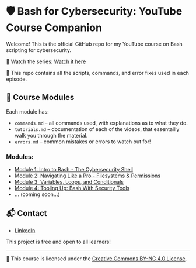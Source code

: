 # 🛡️ Bash for Cybersecurity: YouTube Course Companion

Welcome! This is the official GitHub repo for my YouTube course on Bash scripting for cybersecurity.

🎥 Watch the series: [Watch it here](https://www.youtube.com/watch?v=6QyjFj5dRVE&list=PLGPhFvIx6g8hdTP3fj2GV7qeISOUjYknL)

📂 This repo contains all the scripts, commands, and error fixes used in each episode.

## 📘 Course Modules

Each module has:
- `commands.md` – all commands used, with explanations as to what they do.
- `tutorials.md` – documentation of each of the videos, that essentailly walk you through the material.
- `errors.md` – common mistakes or errors to watch out for!

### Modules:
- [Module 1: Intro to Bash - The Cybersecurity Shell](./Module%201:%20Intro%20to%20Bash%20-%20The%20Cybersecurity%20Shell/)
- [Module 2: Navigating Like a Pro - Filesystems & Permissions](./Module%202%3A%20Navigating%20Like%20a%20Pro%20-%20Filesystems%20%26%20Permissions)
- [Module 3: Variables, Loops, and Conditionals](./Module%203:%20Variables,%20Loops,%20and%20Conditionals:%20Building%20Logic%20for%20Defense/)
- [Module 4: Tooling Up: Bash With Security Tools](../Module%204%3A%20%20Tooling%20Up%3A%20Bash%20with%20Security%20Tools)
- ... (coming soon...)

## 📬 Contact
- [LinkedIn](https://www.linkedin.com/in/max-zominy-85ba92310/)

This project is free and open to all learners!

---
📄 This course is licensed under the [Creative Commons BY-NC 4.0 License](https://creativecommons.org/licenses/by-nc/4.0/).
